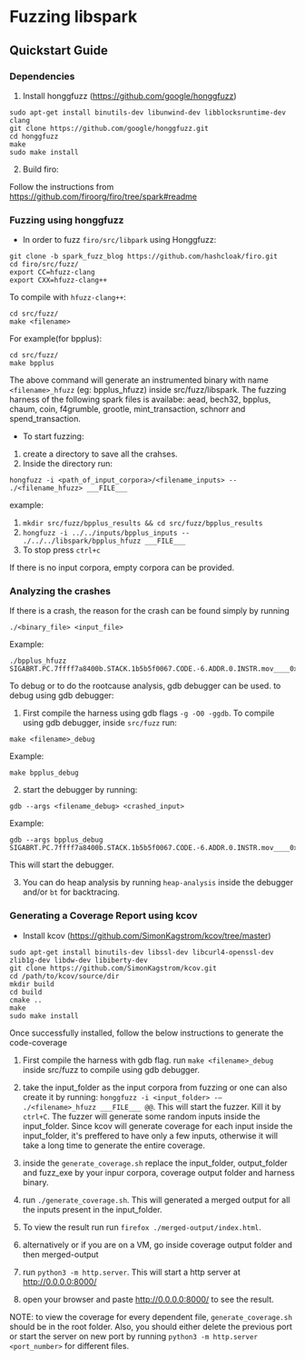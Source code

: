 # Fuzzing libspark

## Quickstart Guide
### Dependencies
1. Install honggfuzz (https://github.com/google/honggfuzz)
```
sudo apt-get install binutils-dev libunwind-dev libblocksruntime-dev clang
git clone https://github.com/google/honggfuzz.git
cd honggfuzz
make
sudo make install
```

2. Build firo: 

Follow the instructions from https://github.com/firoorg/firo/tree/spark#readme

### Fuzzing using honggfuzz
* In order to fuzz `firo/src/libpark` using Honggfuzz:

```
git clone -b spark_fuzz_blog https://github.com/hashcloak/firo.git
cd firo/src/fuzz/
export CC=hfuzz-clang
export CXX=hfuzz-clang++
```

To compile with `hfuzz-clang++`:

```
cd src/fuzz/
make <filename>
```

For example(for bpplus):
```
cd src/fuzz/
make bpplus
```
The above command will generate an instrumented binary with name `<filename>_hfuzz` (eg: bpplus_hfuzz) inside src/fuzz/libspark.
The fuzzing harness of the following spark files is availabe: aead, bech32, bpplus, chaum, coin, f4grumble, grootle, mint_transaction, schnorr and spend_transaction.

* To start fuzzing:

1. create a directory to save all the crahses.
2. Inside the directory run:
```
hongfuzz -i <path_of_input_corpora>/<filename_inputs> -- ./<filename_hfuzz> ___FILE___
```

example: 
1. `mkdir src/fuzz/bpplus_results && cd src/fuzz/bpplus_results`
2. `hongfuzz -i ../../inputs/bpplus_inputs -- ./../../libspark/bpplus_hfuzz ___FILE___`
3. To stop press `ctrl+c`

If there is no input corpora, empty corpora can be provided.

### Analyzing the crashes

If there is a crash, the reason for the crash can be found simply by running 
```
./<binary_file> <input_file>
```

Example:
```
./bpplus_hfuzz SIGABRT.PC.7ffff7a8400b.STACK.1b5b5f0067.CODE.-6.ADDR.0.INSTR.mov____0x108(%rsp),%rax
```

To debug or to do the rootcause analysis, gdb debugger can be used. to debug using gdb debugger:

1. First compile the harness using gdb flags `-g -O0 -ggdb`. To compile using gdb debugger, inside `src/fuzz` run:
```
make <filename>_debug
```
Example: 
```
make bpplus_debug
```

2. start the debugger by running:
```
gdb --args <filename_debug> <crashed_input>
```
Example:
```
gdb --args bpplus_debug SIGABRT.PC.7ffff7a8400b.STACK.1b5b5f0067.CODE.-6.ADDR.0.INSTR.mov____0x108(%rsp),%rax
```
This will start the debugger.

3. You can do heap analysis by running `heap-analysis` inside the debugger and/or `bt` for backtracing.


### Generating a Coverage Report using kcov
* Install kcov (https://github.com/SimonKagstrom/kcov/tree/master)
```
sudo apt-get install binutils-dev libssl-dev libcurl4-openssl-dev zlib1g-dev libdw-dev libiberty-dev
git clone https://github.com/SimonKagstrom/kcov.git
cd /path/to/kcov/source/dir
mkdir build
cd build
cmake ..
make
sudo make install
```
Once successfully installed, follow the below instructions to generate the code-coverage

1. First compile the harness with gdb flag. run `make <filename>_debug` inside src/fuzz to compile using gdb debugger.
2. take the input_folder as the input corpora from fuzzing or one can also create it by running: `honggfuzz -i <input_folder> -– ./<filename>_hfuzz ___FILE___ @@`. This will start the fuzzer. Kill it by `ctrl+C`. The fuzzer will generate some random inputs inside the input_folder. Since kcov will generate coverage for each input inside the input_folder, it's preffered to have only a few inputs, otherwise it will take a long time to generate the entire coverage.

3. inside the `generate_coverage.sh` replace the input_folder, output_folder and fuzz_exe by your inpur corpora, coverage output folder and harness binary.
4. run `./generate_coverage.sh`. This will generated a merged output for all the inputs present in the input_folder.
5. To view the result run run `firefox ./merged-output/index.html`.

6. alternatively or if you are on a VM, go inside coverage output folder and then merged-output
7. run `python3 -m http.server`. This will start a http server at http://0.0.0.0:8000/
8. open your browser and paste http://0.0.0.0:8000/ to see the result.

NOTE: to view the coverage for every dependent file, `generate_coverage.sh` should be in the root folder. Also, you should either delete the previous port or start the server on new port by running `python3 -m http.server <port_number>` for different files.